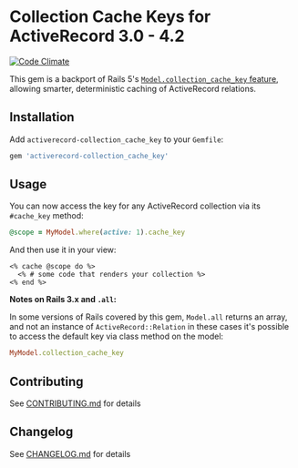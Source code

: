 # Collection Cache Keys for ActiveRecord 3.0 - 4.2

[![Code Climate](https://codeclimate.com/repos/56f021bcc7befb007e002f24/badges/ddbc25f40952bed70d65/gpa.svg)](https://codeclimate.com/repos/56f021bcc7befb007e002f24/feed)

This gem is a backport of Rails 5's [`Model.collection_cache_key` feature](https://github.com/rails/rails/pull/20884),
allowing smarter, deterministic caching of ActiveRecord relations.

## Installation

Add `activerecord-collection_cache_key` to your `Gemfile`:

```ruby
gem 'activerecord-collection_cache_key'
```

## Usage

You can now access the key for any ActiveRecord collection via its `#cache_key` method:

```ruby
@scope = MyModel.where(active: 1).cache_key
```

And then use it in your view:

```erb
<% cache @scope do %>
  <% # some code that renders your collection %>
<% end %>
```

**Notes on Rails 3.x and `.all`:**

In some versions of Rails covered by this gem, `Model.all` returns an array, and not an instance
of `ActiveRecord::Relation` in these cases it's possible to access the default key via class method on the model:

```ruby
MyModel.collection_cache_key
```

## Contributing

See [CONTRIBUTING.md](CONTRIBUTING.md) for details

## Changelog

See [CHANGELOG.md](CHANGELOG.md) for details
